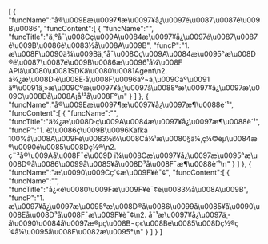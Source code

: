 [
	{
		"funcName":"å®\u009Eæ\u0097¶æ\u0097¥å¿\u0097é\u0087\u0087é\u009B\u0086",
		"funcContent":[
			{
				"funcName":"",
				"funcTitle":"ä¸°å¯\u008Cç\u009A\u0084æ\u0097¥å¿\u0097é\u0087\u0087é\u009B\u0086è\u0083½å\u008A\u009B",
				"funcP":"1. æ\u008F\u0090ä¾\u009Bä¸°å¯\u008Cç\u009A\u0084æ\u0095°æ\u008D®é\u0087\u0087é\u009B\u0086æ\u0096¹å¼\u008F APIã\u0080\u0081SDKã\u0080\u0081Agent\n2. ä¾¿æ\u008D·è\u008E·å\u008F\u0096äº¬ä¸\u009Cäº\u0091 äº\u0091ä¸»æ\u009Cºæ\u0097¥å¿\u0097å\u0088°æ\u0097¥å¿\u0097æ\u009C\u008Då\u008A¡å¹³å\u008F°\n"
			}
		]
	},
	{
		"funcName":"å®\u009Eæ\u0097¶æ\u0097¥å¿\u0097æ¶\u0088è´¹",
		"funcContent":[
			{
				"funcName":"",
				"funcTitle":"ä¾¿æ\u008D·ç\u009A\u0084æ\u0097¥å¿\u0097æ¶\u0088è´¹",
				"funcP":"1. è¦\u0086ç\u009B\u0096Kafka 100%å\u008A\u009Fè\u0083½ï¼\u008Cå¼¹æ\u0080§ä¼¸ç¼©èµ\u0084æº\u0090é\u0085\u008Dç½®\n2. ç¨³å®\u009Aå\u008F¯é\u009D ï¼\u008Cæ\u0097¥å¿\u0097æ\u0095°æ\u008D®å\u0086\u0099å\u0085¥å\u008D³å\u008F¯æ¶\u0088è´¹\n"
			}
		]
	},
	{
		"funcName":"æ\u0090\u009Cç´¢æ\u009F¥è¯¢",
		"funcContent":[
			{
				"funcName":"",
				"funcTitle":"å¿«é\u0080\u009Fæ\u009F¥è¯¢è\u0083½å\u008A\u009B",
				"funcP":"1. æ\u0097¥å¿\u0097æ\u0095°æ\u008D®å\u0086\u0099å\u0085¥å\u0090\u008Eå\u008D³å\u008F¯æ\u009F¥è¯¢\n2. å¯¹æ\u0097¥å¿\u0097ä¸­å\u0090\u0084å­\u0097æ®µç\u008B¬ç«\u008Bé\u0085\u008Dç½®ç´¢å¼\u0095å\u008F\u0082æ\u0095°\n"
			}
		]
	}
]